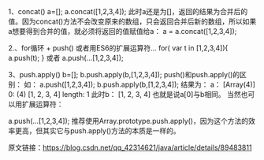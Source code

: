 1、concat()
a=[];
a.concat([1,2,3,4]);
 此时a还是为[]，返回的结果为合并后的值。因为concat()方法不会改变原来的数组，只会返回合并后新的数组，所以如果a想要得到合并的值，就必须将返回的值赋值给a：
a = a.concat([1,2,3,4]);

2.、for循环 + push() 或者用ES6的扩展运算符…
for( var t in [1,2,3,4]){
     a.push(t);
}
或者
a.push(...[1,2,3,4]);

3、push.apply()
b=[];
b.push.apply(b,[1,2,3,4]);
push()和push.apply()的区别：
如：
a.push([1,2,3,4]);
b.push.apply(b,[1,2,3,4]);
结果为：
a：
[Array(4)]
    0: (4) [1, 2, 3, 4]
    length: 1
此时b：
[1, 2, 3, 4]
也就是说a[0]与b相同。
当然也可以用扩展运算符：

a.push(...[1,2,3,4]); 
推荐使用Array.prototype.push.apply()，因为这个方法的效率更高，但其实它与push.apply()方法的本质是一样的。
 
原文链接：https://blog.csdn.net/qq_42314621/java/article/details/89483811